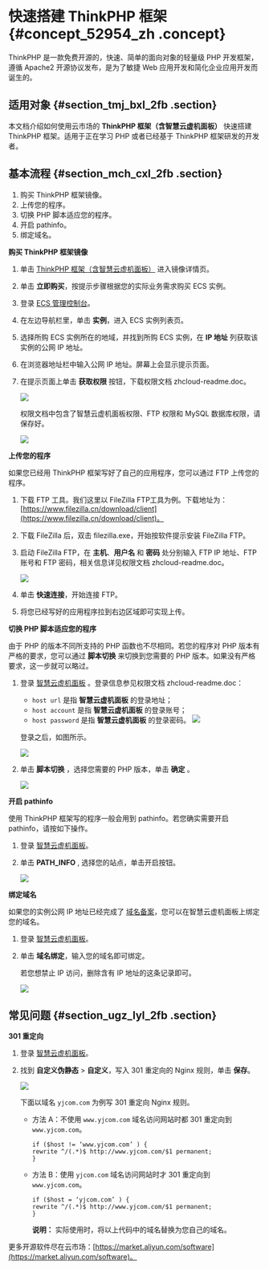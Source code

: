 # 快速搭建 ThinkPHP 框架 {#concept_52954_zh .concept}

ThinkPHP 是一款免费开源的，快速、简单的面向对象的轻量级 PHP 开发框架，遵循 Apache2 开源协议发布，是为了敏捷 Web 应用开发和简化企业应用开发而诞生的。

## 适用对象 {#section_tmj_bxl_2fb .section}

本文档介绍如何使用云市场的 **ThinkPHP 框架（含智慧云虚机面板）** 快速搭建 ThinkPHP 框架。适用于正在学习 PHP 或者已经基于 ThinkPHP 框架研发的开发者。

## 基本流程 {#section_mch_cxl_2fb .section}

1.  购买 ThinkPHP 框架镜像。
2.  上传您的程序。
3.  切换 PHP 脚本适应您的程序。
4.  开启 pathinfo。
5.  绑定域名。

**购买 ThinkPHP 框架镜像**

1.  单击 [ThinkPHP 框架（含智慧云虚机面板）](https://market.aliyun.com/products/53616009/cmjj017339.html) 进入镜像详情页。
2.  单击 **立即购买**，按提示步骤根据您的实际业务需求购买 ECS 实例。

3.  登录 [ECS 管理控制台](https://ecs.console.aliyun.com/#/home)。

4.  在左边导航栏里，单击 **实例**，进入 ECS 实例列表页。
5.  选择所购 ECS 实例所在的地域，并找到所购 ECS 实例，在 **IP 地址** 列获取该实例的公网 IP 地址。
6.  在浏览器地址栏中输入公网 IP 地址。屏幕上会显示提示页面。
7.  在提示页面上单击 **获取权限** 按钮，下载权限文档 zhcloud-readme.doc。

    ![](http://static-aliyun-doc.oss-cn-hangzhou.aliyuncs.com/assets/img/9781/153804397812159_zh-CN.png)

    权限文档中包含了智慧云虚机面板权限、FTP 权限和 MySQL 数据库权限，请保存好。

    ![](http://static-aliyun-doc.oss-cn-hangzhou.aliyuncs.com/assets/img/9781/153804397812160_zh-CN.png)


**上传您的程序**

如果您已经用 ThinkPHP 框架写好了自己的应用程序，您可以通过 FTP 上传您的程序。

1.  下载 FTP 工具。我们这里以 FileZilla FTP工具为例。下载地址为：[https://www.filezilla.cn/download/client](https://www.filezilla.cn/download/client)。
2.  下载 FileZilla 后，双击 filezilla.exe，开始按软件提示安装 FileZilla FTP。
3.  启动 FileZilla FTP，在 **主机**、**用户名** 和 **密码** 处分别输入 FTP IP 地址、FTP 账号和 FTP 密码，相关信息详见权限文档 zhcloud-readme.doc。

    ![](http://static-aliyun-doc.oss-cn-hangzhou.aliyuncs.com/assets/img/9781/153804397812161_zh-CN.png)

4.  单击 **快速连接**，开始连接 FTP。
5.  将您已经写好的应用程序拉到右边区域即可实现上传。

**切换 PHP 脚本适应您的程序**

由于 PHP 的版本不同所支持的 PHP 函数也不尽相同。若您的程序对 PHP 版本有严格的要求，您可以通过 **脚本切换** 来切换到您需要的 PHP 版本。如果没有严格要求，这一步就可以略过。

1.  登录 [智慧云虚机面板](http://zhy.yjcom.com/) 。登录信息参见权限文档 zhcloud-readme.doc：

    -   `host url` 是指 **智慧云虚机面板** 的登录地址；
    -   `host account` 是指 **智慧云虚机面板** 的登录账号；
    -   `host password` 是指 **智慧云虚机面板** 的登录密码。
    ![](http://static-aliyun-doc.oss-cn-hangzhou.aliyuncs.com/assets/img/9781/153804397912162_zh-CN.png)

    登录之后，如图所示。

    ![](http://static-aliyun-doc.oss-cn-hangzhou.aliyuncs.com/assets/img/9781/153804397912163_zh-CN.png)

2.  单击 **脚本切换** ，选择您需要的 PHP 版本，单击 **确定** 。

    ![](http://static-aliyun-doc.oss-cn-hangzhou.aliyuncs.com/assets/img/9781/153804397912165_zh-CN.png)


**开启 pathinfo**

使用 ThinkPHP 框架写的程序一般会用到 pathinfo。若您确实需要开启 pathinfo，请按如下操作。

1.  登录 [智慧云虚机面板](http://zhy.yjcom.com/)。
2.  单击 **PATH\_INFO** , 选择您的站点，单击开启按钮。

    ![](http://static-aliyun-doc.oss-cn-hangzhou.aliyuncs.com/assets/img/9781/153804397912166_zh-CN.png)


**绑定域名**

如果您的实例公网 IP 地址已经完成了 [域名备案](http://help.aliyun.com/document_detail/35468.html)，您可以在智慧云虚机面板上绑定您的域名。

1.  登录 [智慧云虚机面板](http://zhy.yjcom.com/)。
2.  单击 **域名绑定**，输入您的域名即可绑定。

    若您想禁止 IP 访问，删除含有 IP 地址的这条记录即可。

    ![](http://static-aliyun-doc.oss-cn-hangzhou.aliyuncs.com/assets/img/9781/153804397912167_zh-CN.png)


## 常见问题 {#section_ugz_lyl_2fb .section}

**301 重定向**

1.  登录 [智慧云虚机面板](http://zhy.yjcom.com/)。
2.  找到 **自定义伪静态** \> **自定义**，写入 301 重定向的 Nginx 规则，单击 **保存**。

    ![](http://static-aliyun-doc.oss-cn-hangzhou.aliyuncs.com/assets/img/9781/153804397912168_zh-CN.png)

    下面以域名 `yjcom.com` 为例写 301 重定向 Nginx 规则。

    -   方法 A：不使用 `www.yjcom.com` 域名访问网站时都 301 重定向到 `www.yjcom.com`。

        ```
        if ($host != ‘www.yjcom.com’ ) {
        rewrite ^/(.*)$ http://www.yjcom.com/$1 permanent;
        }
        ```

    -   方法 B：使用 `yjcom.com` 域名访问网站时才 301 重定向到 `www.yjcom.com`。

        ```
        if ($host = ‘yjcom.com’ ) {
        rewrite ^/(.*)$ http://www.yjcom.com/$1 permanent;
        }
        ```

        **说明：** 实际使用时，将以上代码中的域名替换为您自己的域名。


更多开源软件尽在云市场：[https://market.aliyun.com/software](https://market.aliyun.com/software)。

